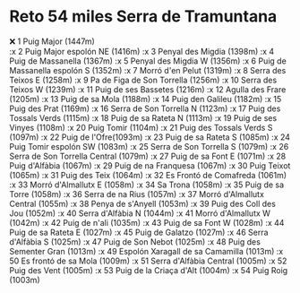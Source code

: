 # Reto 54 miles Serra de Tramuntana

❌ 1 Puig Major (1447m) <br>
:x 2 Puig Major espolón NE (1416m)
:x 3 Penyal des Migdia (1398m)
:x 4 Puig de Massanella (1367m)
:x 5 Penyal des Migdia W (1356m)
:x 6 Puig de Massanella espolón S (1352m)
:x 7 Morró d'en Pelut (1319m)
:x 8 Serra des Teixos E (1258m)
:x 9 Pa de Figa de Son Torrella (1256m)
:x 10 Serra des Teixos W (1239m)
:x 11 Puig de ses Bassetes (1216m)
:x 12 Agulla des Frare (1205m)
:x 13 Puig de sa Mola (1188m)
:x 14 Puig den Galileu (1182m)
:x 15 Puig des Prat (1169m)
:x 16 Serra de Son Torrella N (1123m)
:x 17 Puig des Tossals Verds (1115m)
:x 18 Puig de sa Rateta N (1113m)
:x 19 Puig de ses Vinyes (1108m)
:x 20 Puig Tomir (1104m)
:x 21 Puig des Tossals Verds S (1097m)
:x 22 Puig de l'Ofre(1093m)
:x 23 Puig de sa Rateta S (1085m)
:x 24 Puig Tomir espolón SW (1083m)
:x 25 Serra de Son Torrella S (1079m)
:x 26 Serra de Son Torrella Central (1079m)
:x 27 Puig de sa Font E (1071m)
:x 28 Puig d'Alfàbia (1067m)
:x 29 Puig de na Franquesa (1067m)
:x 30 Puig Teixot (1065m)
:x 31 Puig des Teix (1064m)
:x 32 Es Frontó de Comafreda (1061m)
:x 33 Morró d'Almallutx E (1058m)
:x 34 Sa Trona (1058m)
:x 35 Puig de sa Torre (1058m)
:x 36 Serra de na Rius (1057m)
:x 37 Morró d'Almallutx Central (1055m)
:x 38 Penya de s'Anyell (1053m)
:x 39 Puig des Coll des Jou (1052m)
:x 40 Serra d'Alfàbia N (1044m)
:x 41 Morró d'Almallutx W (1042m)
:x 42 Puig de n'ali (1035m)
:x 43 Puig de sa Font W (1028m)
:x 44 Puig de sa Rateta E (1027m)
:x 45 Puig de Galatzo (1027m)
:x 46 Serra d'Alfàbia S (1025m)
:x 47 Puig de Son Nebot (1025m)
:x 48 Puig des Sementer Gran (1013m)
:x 49 Espolón Xaragall de sa Camamilla (1013m)
:x 50 Es frontó de sa Mola (1009m)
:x 51 Serra d'Alfàbia Central (1005m)
:x 52 Puig des Vent (1005m)
:x 53 Puig de la Criaça d'Alt (1004m)
:x 54 Puig Roig (1003m) 
